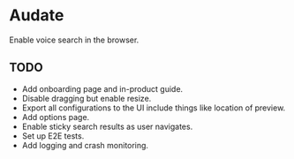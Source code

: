 # Audate

Enable voice search in the browser.

## TODO
- Add onboarding page and in-product guide.
- Disable dragging but enable resize.
- Export all configurations to the UI include things like location of preview.
- Add options page.
- Enable sticky search results as user navigates.
- Set up E2E tests.
- Add logging and crash monitoring.

